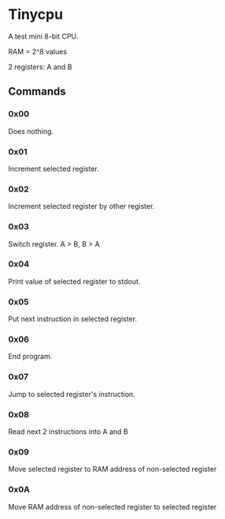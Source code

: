 # Tinycpu

A test mini 8-bit CPU.

RAM = 2^8 values

2 registers: A and B

## Commands
### 0x00
Does nothing.
### 0x01
Increment selected register.
### 0x02
Increment selected register by other register.
### 0x03
Switch register. A > B, B > A
### 0x04
Print value of selected register to stdout.
### 0x05
Put next instruction in selected register.
### 0x06
End program.
### 0x07
Jump to selected register's instruction.
### 0x08
Read next 2 instructions into A and B
### 0x09
Move selected register to RAM address of non-selected register
### 0x0A
Move RAM address of non-selected register to selected register